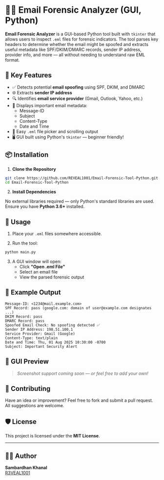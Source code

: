 # 🕵️‍♂️ Email Forensic Analyzer (GUI, Python)

**Email Forensic Analyzer** is a GUI-based Python tool built with `tkinter` that allows users to inspect `.eml` files for forensic indicators. The tool parses key headers to determine whether the email might be spoofed and extracts useful metadata like SPF/DKIM/DMARC records, sender IP address, provider info, and more — all without needing to understand raw EML format.

## 🧠 Key Features

- ✅ Detects potential **email spoofing** using SPF, DKIM, and DMARC
- 🌐 Extracts **sender IP address**
- 🔍 Identifies **email service provider** (Gmail, Outlook, Yahoo, etc.)
- 🧾 Displays important email metadata:
  - Message-ID
  - Subject
  - Content-Type
  - Date and Time
- 📂 Easy `.eml` file picker and scrolling output
- 🖥️ GUI built using Python's `tkinter` — beginner friendly!

## 📦 Installation

1. **Clone the Repository**

```bash
git clone https://github.com/REVEAL1001/Email-Forensic-Tool-Python.git
cd Email-Forensic-Tool-Python
```

2. **Install Dependencies**

No external libraries required — only Python's standard libraries are used.  
Ensure you have **Python 3.6+** installed.

## 🚀 Usage

1. Place your `.eml` files somewhere accessible.

2. Run the tool:

```bash
python main.py
```

3. A GUI window will open:
   - Click **"Open .eml File"**
   - Select an email file
   - View the parsed forensic output

## 🧪 Example Output

```
Message-ID: <1234@mail.example.com>
SPF Record: pass (google.com: domain of user@example.com designates ...)
DKIM Record: pass
DMARC Record: pass
Spoofed Email Check: No spoofing detected ✅
Sender IP Address: 198.51.100.1
Service Provider: Gmail (Google)
Content-Type: text/plain
Date and Time: Thu, 01 Aug 2025 10:30:00 -0700
Subject: Important Security Alert
```

## 🎨 GUI Preview

> *Screenshot support coming soon — or feel free to add your own!*

## 🤝 Contributing

Have an idea or improvement? Feel free to fork and submit a pull request.  
All suggestions are welcome.

## 🛡️ License

This project is licensed under the **MIT License**.

---

## 👨‍💻 Author
**Sambardhan Khanal**  
[R3VEAL1001](https://github.com/REVEAL1001)
